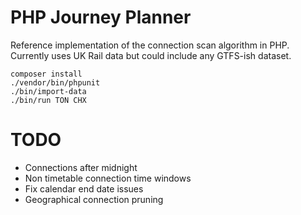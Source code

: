 PHP Journey Planner
===================

Reference implementation of the connection scan algorithm in PHP. Currently uses UK Rail data but could include any GTFS-ish dataset.

```
composer install
./vendor/bin/phpunit
./bin/import-data
./bin/run TON CHX
```

# TODO

- Connections after midnight
- Non timetable connection time windows
- Fix calendar end date issues
- Geographical connection pruning
